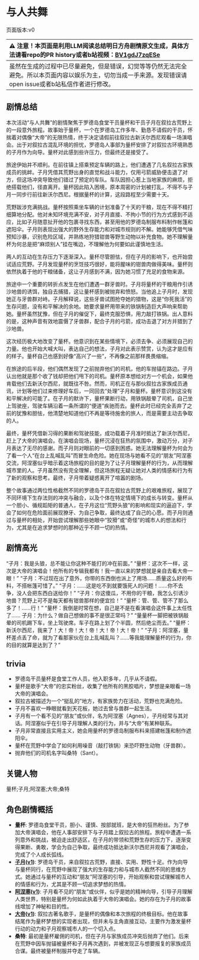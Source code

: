 # 与人共舞
页面版本:v0
 

| :warning: 注意！本页面是利用LLM阅读总结明日方舟剧情原文生成，具体方法请看repo的PR history或者b站视频：[BV1gdJ7zqESe](https://www.bilibili.com/video/BV1gdJ7zqESe/)         |
|:----------------------------|
| 虽然在生成的过程中已尽量避免，但是错误，幻觉等等仍然无法完全避免。所以本页面内容以娱乐为主，切勿当成一手来源。发现错误请open issue或者b站私信作者进行修改。|



## 剧情总结
本次活动“与人共舞”的剧情聚焦于罗德岛食堂干员量杯和干员子月在叙拉古荒野上的一段意外旅程。故事始于量杯，一个在罗德岛工作多年、勤恳不请假的干员，怀揣着对偶像“大帝”的无限热情，终于决定请假前往叙拉古新沃尔西尼观看一场演唱会。出于对叙拉古混乱环境的担忧，罗德岛人事部为量杯安排了对叙拉古环境熟悉的子月作为向导。量杯对此感到些许压力，但最终还是接受了。

旅途伊始并不顺利。在前往镇上搭乘预定车辆的路上，他们遭遇了几名叙拉古家族成员的挑衅。子月凭借其荒野出身的直觉和战斗能力，仅用弓箭威胁便击退了对方，但这场冲突导致他们错过了预定的车队。车队因担心惹上当地家族的麻烦，拒绝搭载他们，径直离开。量杯因此陷入困境，原本周密的计划被打乱，不得不与子月一同步行前往新沃尔西尼。根据量杯的计算，这段路程至少需要十天。

荒野跋涉充满挑战。量杯按照乘坐车辆的计划准备了十天的干粮，现在不得不精打细算地分配。他对未知环境充满不安，对子月直接、不拘小节的行为方式感到不适应，比如子月随意扯开他的包裹寻找东西，甚至用他的罗德岛制服布料制作帐篷和遮阳伞。子月则表现出强大的野外生存能力和对城市规则的不解。她能够凭借气味预知沙暴，识别危险区域，并熟练地狩猎钳兽等野生动物以补充食物。她不理解量杯为何总是把“麻烦别人”挂在嘴边，不理解他为何要如此谨慎地生活。

两人的互动在生存压力下逐渐深入。量杯尽管胆怯，但在子月的影响下，也开始尝试适应荒野。子月发现量杯的烹饪技巧很好，能将腥味的钳兽肉做得美味。量杯则依然执着于他的干粮储备，这让子月感到不满，因为她习惯了充足的食物来源。

旅途中一个重要的转折点发生在他们遭遇一群牙兽时。子月将量杯的干粮用作引诱沙地兽的诱饵，独自去捕猎，这让量杯感到被抛弃和愤怒。当他追上子月时，发现她正与牙兽群对峙。子月解释说，这些牙兽试图抢夺她的猎物，这是“你死我活”的生存问题，没有和平解决的余地。她要求量杯用带来的铁锅制造巨大声响来帮助她。量杯虽然犹豫，但在子月的催促下，最终克服恐惧，用力敲打铁锅。出人意料的是，这种声音有效地震慑了牙兽群，配合子月的弓箭，成功击退了对方并猎到了沙地兽。

这次经历极大地改变了量杯。他意识到在某些情境下，必须去争、必须展现自己的力量。他也开始大喊大叫，表达自己的想法，子月对此表示赞赏，认为这才是应有的样子。量杯自己也感到好像“高兴了一些”，不再像之前那样畏畏缩缩。

在旅途的后半段，他们偶然发现了之前抛弃他们的司机，他的车抛锚在路边。子月认出他就是那个收了钱却把他们甩下的司机。量杯原本想给对方一个机会，如果他肯载他们去新沃尔西尼，就既往不咎。然而，司机正在与那伙叙拉古家族成员通讯，计划等他们过来修理好车后，一同回去“处理”子月和量杯。量杯意识到这没有和平解决的可能了。在子月的默许下，量杯果断行动，用铁锅敲晕了司机，自己坐上驾驶座，驾驶车辆沿着一条所谓的“便道”疾驰而去。量杯此时已经完全丢弃了之前的犹豫和胆怯，他清楚地知道他们不再是等待施舍的旅人，而是需要主动去争取的人。

最终，量杯凭借新习得的果断和驾驶技能，成功载着子月准时抵达了新沃尔西尼，赶上了大帝的演唱会。在演唱会现场，量杯沉浸在狂热的氛围中，激动万分，对子月表达了无尽的感谢。而子月则对眼前的一切感到困惑。她无法理解量杯为何会为了看一个人“在台上乱喊乱叫”而冒生命危险。她在现场与她看不见的“朋友”阿涅塞交流，阿涅塞似乎暗示着这场旅程的目的是为了让子月理解量杯的行为，从而理解城市里的人。子月虽然没有完全理解，但这场旅程无疑让她对人类的情感和行为有了新的观察和思考。最终，子月带着疑惑离开了喧嚣的剧场。

整个故事通过两位性格截然不同的罗德岛干员在叙拉古荒野上的艰难旅程，展现了不同环境下生存法则的冲突与融合，以及个体在特定情境下的成长与转变。量杯从一个胆小、循规蹈矩的普通人，在子月这位“荒野头狼”的影响和现实的逼迫下，学会了如何在危险面前展现獠牙、为自己争取，最终达成了自己的心愿。而子月则通过与量杯的相处，开始尝试理解那些她眼中“狡猾”或“奇怪”的城市人的想法和行为，尤其是在追求梦想时的那种近乎不顾一切的热情。
## 剧情高光
“子月：我是头狼，总不能让你这种不能打的冲在前面。”
“量杯：这次不一样，这次是大帝的演唱会！他所有的专辑我都有！我一直以来的梦想就是亲自去看大帝一眼！”
“子月：不过现在出了意外，你带的东西倒也派上了用场......质量这么好的布料，不搭帐篷可惜了。”
“子月：......这是吃不到就要饿死人的问题！......你不去争，没人会把东西白送给你！”
“子月：你这傻瓜，不用你的干粮，我怎么引诱沙地兽？荒野上可不是每天都有钳兽那样的便宜捡！”
“量杯：管、管、管不了那么多了！......行！”
“量杯：我倒是时常在想，自己是不是在看演唱会这件事上太任性了...... 子月：为什么？做自己想做的事不是很正常吗？”
“量量杯一脚把被铁锅敲晕的司机踢下车，坐上驾驶席。车子在路上划了个半圆，然后绝尘而去。”
“量杯：新沃尔西尼，我来了！大！帝！大！帝！大！帝！大！帝！”
“子月：阿涅塞，量杯差点丢了命，就为了看那家伙在台上乱喊乱叫？......等我能理解量杯的行为，你的目的就算是达到了？”
## trivia
*   罗德岛干员量杯是食堂工作人员，他入职多年，几乎从不请假。
*   量杯是歌手“大帝”的忠实粉丝，收集了他所有的黑胶唱片，梦想是亲眼看一场大帝的演唱会。
*   叙拉古被描述为一个“挺乱的”地方，有家族势力在活动，荒野也充满危险。
*   子月不喜欢一睁眼就看到天花板，她过去曾与兽群一起生活。
*   子月有一个看不见的“朋友”或伙伴，名为阿涅塞（Agnes），子月经常与其对话。阿涅塞似乎在引导子月理解人类的行为，并与“大帝”有某种联系。
*   子月非常直接且实用主义，她会用量杯的罗德岛制服布料来搭建帐篷和制作遮阳伞。
*   量杯在荒野中学会了如何利用噪音（敲打铁锅）来恐吓野生动物（牙兽群）。
*   抛弃他们的司机名字叫桑特（Sant）。
## 关键人物
量杯;子月;阿涅塞;大帝;桑特
## 角色剧情概括
-   **量杯**: 罗德岛食堂干员，胆小、谨慎、按部就班，是大帝的狂热粉丝。为了参加大帝演唱会，他在人事部安排下与子月踏上叙拉古的旅程。旅程中遭遇一系列意外和挑战，被迫走出舒适区，在子月的带领和荒野生存的压力下，逐渐变得果断、勇敢，学会为自己争取，最终成功抵达新沃尔西尼并观看了演唱会，完成了个人成长弧线。
-   **[子月](../char_v3/char_4014_lunacu.md)([v1](../chars/char_4014_lunacu.md))**: 罗德岛干员，来自叙拉古荒野，直接、实用、野性十足。作为向导与量杯同行，在荒野中展现了强大的生存能力和与城市人截然不同的思维方式。她通过与量杯的互动和“朋友”阿涅塞的引导，开始观察和尝试理解城市人的情感和行为，尤其是不顾一切追求梦想的热情。
-   **[阿涅塞](../char_v3/extended_char_a_nie_sai.md)([v1](../chars/extended_char_a_nie_sai.md))**: 子月看不见的“朋友”或伙伴，似乎是她的精神向导，引导子月理解人类世界，特别是量杯为何如此执着于大帝的演唱会。她的存在为子月的故事线增加了神秘和目的性。
-   **[大帝](../char_v3/extended_char_da_di.md)([v1](../chars/extended_char_da_di.md))**: 叙拉古著名歌手，是量杯的偶像和本次旅程的终极目标。他在故事结尾作为量杯梦想的实现者出现，但并未与主角直接互动，主要作为激发量杯行动的动力和子月观察城市人的一个切入点。
-   **桑特**: 最初是量杯雇佣的司机，但在子月与家族成员冲突后抛弃了他们。后来在荒野中因车抛锚被量杯和子月再次遇到，并被发现正与想要报复的家族成员合谋。最终被量杯制服并夺走了车辆。